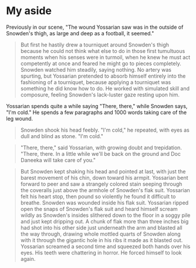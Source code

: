 # My aside

Previously in our scene, "The wound Yossarian saw was in the outside
of Snowden's thigh, as large and deep as a football, it seemed."

> But first he hastily drew a tourniquet around Snowden's
> thigh because he could not think what else to do in those first
> tumultuous moments when his senses were in turmoil, when he knew he
> must act competently at once and feared he might go to pieces
> completely. Snowden watched him steadily, saying nothing. No artery
> was spurting, but Yossarian pretended to absorb himself entirely into
> the fashioning of a tourniquet, because applying a tourniquet was
> something he did know how to do. He worked with simulated skill and
> composure, feeling Snowden's lack-luster gaze resting upon him.

Yossarian spends quite a while saying "There, there," while Snowden
says, "I'm cold." He spends a few paragraphs and 1000 words taking
care of the leg wound.

> Snowden shook his head feebly. "I'm cold," he repeated, with eyes as
> dull and blind as stone. "I'm cold."

> "There, there," said Yossarian, with growing doubt and trepidation.
> "There, there. In a little while we'll be back on the ground and Doc
> Daneeka will take care of you."

> But Snowden kept shaking his head and pointed at last, with just the
> barest movement of his chin, down toward his armpit. Yossarian bent
> forward to peer and saw a strangely colored stain seeping through
> the coveralls just above the armhole of Snowden's flak suit.
> Yossarian felt his heart stop, then pound so violently he found it
> difficult to breathe. Snowden was wounded inside his flak suit.
> Yossarian ripped open the snaps of Snowden's flak suit and heard
> himself scream wildly as Snowden's insides slithered down to the
> floor in a soggy pile and just kept dripping out. A chunk of flak
> more than three inches big had shot into his other side just
> underneath the arm and blasted all the way through, drawing whole
> mottled quarts of Snowden along with it through the gigantic hole in
> his ribs it made as it blasted out. Yossarian screamed a second time
> and squeezed both hands over his eyes. His teeth were chattering in
> horror. He forced himself to look again.
